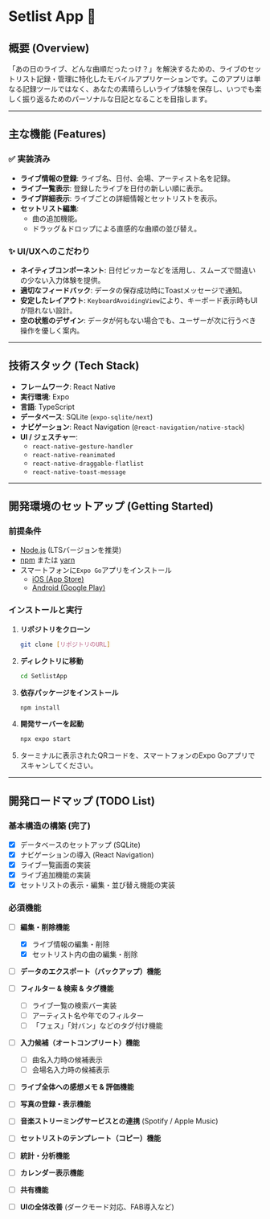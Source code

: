 # Setlist App 🎸

## 概要 (Overview)

「あの日のライブ、どんな曲順だったっけ？」を解決するための、ライブのセットリスト記録・管理に特化したモバイルアプリケーションです。このアプリは単なる記録ツールではなく、あなたの素晴らしいライブ体験を保存し、いつでも楽しく振り返るためのパーソナルな日記となることを目指します。

---

## 主な機能 (Features)

### ✅ 実装済み

* **ライブ情報の登録**: ライブ名、日付、会場、アーティスト名を記録。
* **ライブ一覧表示**: 登録したライブを日付の新しい順に表示。
* **ライブ詳細表示**: ライブごとの詳細情報とセットリストを表示。
* **セットリスト編集**:
    * 曲の追加機能。
    * ドラッグ＆ドロップによる直感的な曲順の並び替え。

### ✨ UI/UXへのこだわり

* **ネイティブコンポーネント**: 日付ピッカーなどを活用し、スムーズで間違いの少ない入力体験を提供。
* **適切なフィードバック**: データの保存成功時にToastメッセージで通知。
* **安定したレイアウト**: `KeyboardAvoidingView`により、キーボード表示時もUIが隠れない設計。
* **空の状態のデザイン**: データが何もない場合でも、ユーザーが次に行うべき操作を優しく案内。

---

## 技術スタック (Tech Stack)

* **フレームワーク**: React Native
* **実行環境**: Expo
* **言語**: TypeScript
* **データベース**: SQLite (`expo-sqlite/next`)
* **ナビゲーション**: React Navigation (`@react-navigation/native-stack`)
* **UI / ジェスチャー**:
    * `react-native-gesture-handler`
    * `react-native-reanimated`
    * `react-native-draggable-flatlist`
    * `react-native-toast-message`

---

## 開発環境のセットアップ (Getting Started)

### 前提条件

* [Node.js](https://nodejs.org/) (LTSバージョンを推奨)
* [npm](https://www.npmjs.com/) または [yarn](https://yarnpkg.com/)
* スマートフォンに`Expo Go`アプリをインストール
    * [iOS (App Store)](https://apps.apple.com/app/apple-store/id982107779)
    * [Android (Google Play)](https://play.google.com/store/apps/details?id=host.exp.exponent)

### インストールと実行

1.  **リポジトリをクローン**
    ```bash
    git clone [リポジトリのURL]
    ```
2.  **ディレクトリに移動**
    ```bash
    cd SetlistApp
    ```
3.  **依存パッケージをインストール**
    ```bash
    npm install
    ```
4.  **開発サーバーを起動**
    ```bash
    npx expo start
    ```
5.  ターミナルに表示されたQRコードを、スマートフォンのExpo Goアプリでスキャンしてください。

---

## 開発ロードマップ (TODO List)

### 基本構造の構築 (完了)
- [x] データベースのセットアップ (SQLite)
- [x] ナビゲーションの導入 (React Navigation)
- [x] ライブ一覧画面の実装
- [x] ライブ追加機能の実装
- [x] セットリストの表示・編集・並び替え機能の実装

### 必須機能 
- [ ] **編集・削除機能**
    - [x] ライブ情報の編集・削除
    - [x] セットリスト内の曲の編集・削除
- [ ] **データのエクスポート（バックアップ）機能**

- [ ] **フィルター & 検索 & タグ機能**
    - [ ] ライブ一覧の検索バー実装
    - [ ] アーティスト名や年でのフィルター
    - [ ] 「フェス」「対バン」などのタグ付け機能
- [ ] **入力候補（オートコンプリート）機能**
    - [ ] 曲名入力時の候補表示
    - [ ] 会場名入力時の候補表示
- [ ] **ライブ全体への感想メモ & 評価機能**
- [ ] **写真の登録・表示機能**

- [ ] **音楽ストリーミングサービスとの連携** (Spotify / Apple Music)
- [ ] **セットリストのテンプレート（コピー）機能**
- [ ] **統計・分析機能**
- [ ] **カレンダー表示機能**


- [ ] **共有機能**
- [ ] **UIの全体改善** (ダークモード対応、FAB導入など)